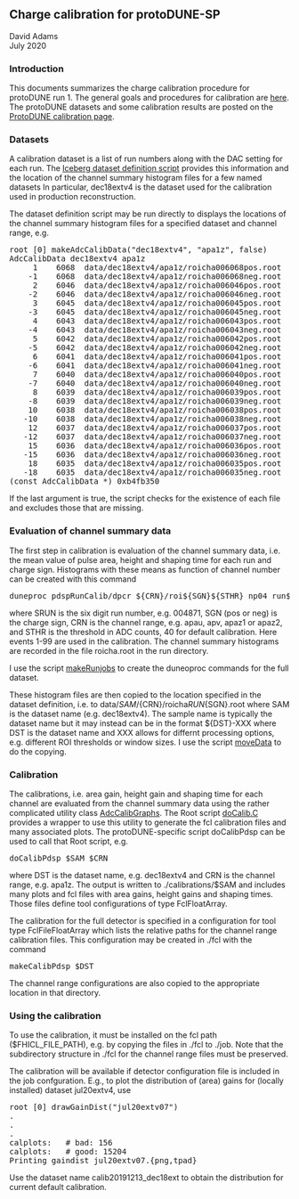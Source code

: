 ## Charge calibration for protoDUNE-SP

David Adams   
July 2020

### Introduction

This documents summarizes the charge calibration procedure for protoDUNE run 1.
The general goals and procedures for calibration are [here](procedure.md).
The protoDUNE datasets and some calibration results are posted on the
[ProtoDUNE calibration page](https://internal.dunescience.org/people/dladams/protodune/calibrations).

### Datasets

A calibration dataset is a list of run numbers along with the DAC setting for each run.
The [Iceberg dataset definition script](../Root/Iceberg/makeIcebergCalibData.C)
provides this information and the location of the channel summary histogram files for a few named datasets
In particular, dec18extv4 is the dataset used for the calibration used in production reconstruction.

The dataset definition script may be run directly to displays the locations of the
channel summary histogram files for a specified dataset and channel range, e.g.
<pre>
root [0] makeAdcCalibData("dec18extv4", "apa1z", false)
AdcCalibData dec18extv4 apa1z
     1    6068  data/dec18extv4/apa1z/roicha006068pos.root
    -1    6068  data/dec18extv4/apa1z/roicha006068neg.root
     2    6046  data/dec18extv4/apa1z/roicha006046pos.root
    -2    6046  data/dec18extv4/apa1z/roicha006046neg.root
     3    6045  data/dec18extv4/apa1z/roicha006045pos.root
    -3    6045  data/dec18extv4/apa1z/roicha006045neg.root
     4    6043  data/dec18extv4/apa1z/roicha006043pos.root
    -4    6043  data/dec18extv4/apa1z/roicha006043neg.root
     5    6042  data/dec18extv4/apa1z/roicha006042pos.root
    -5    6042  data/dec18extv4/apa1z/roicha006042neg.root
     6    6041  data/dec18extv4/apa1z/roicha006041pos.root
    -6    6041  data/dec18extv4/apa1z/roicha006041neg.root
     7    6040  data/dec18extv4/apa1z/roicha006040pos.root
    -7    6040  data/dec18extv4/apa1z/roicha006040neg.root
     8    6039  data/dec18extv4/apa1z/roicha006039pos.root
    -8    6039  data/dec18extv4/apa1z/roicha006039neg.root
    10    6038  data/dec18extv4/apa1z/roicha006038pos.root
   -10    6038  data/dec18extv4/apa1z/roicha006038neg.root
    12    6037  data/dec18extv4/apa1z/roicha006037pos.root
   -12    6037  data/dec18extv4/apa1z/roicha006037neg.root
    15    6036  data/dec18extv4/apa1z/roicha006036pos.root
   -15    6036  data/dec18extv4/apa1z/roicha006036neg.root
    18    6035  data/dec18extv4/apa1z/roicha006035pos.root
   -18    6035  data/dec18extv4/apa1z/roicha006035neg.root
(const AdcCalibData *) 0xb4fb350
</pre>
If the last argument is true, the script checks for the existence of each file and excludes
those that are missing.

### Evaluation of channel summary data

The first step in calibration is evaluation of the channel summary data, i.e. the mean value
of pulse area, height and shaping time for each run and charge sign.
Histograms with these means as function of channel number can be created with this command
<pre>
duneproc pdspRunCalib/dpcr_${CRN}/roi${SGN}${STHR} np04_run${SRUN}_evts000000-000100
</pre>
where SRUN is the six digit run number, e.g. 004871, SGN (pos or neg) is the charge sign,
CRN is the channel range, e.g. apau, apv, apaz1 or apaz2, and
STHR is the threshold in ADC counts, 40 for default calibration.
Here events 1-99 are used in the calibration.
The channel summary histograms are recorded in the file roicha.root in the run directory.

I use the script [makeRunjobs](doc/pdcalib-202007/makeRunjobs) to create the duneoproc commands
for the full dataset.

These histogram files are then copied to the location specified in the dataset definition,
i.e. to data/${SAM}/${CRN}/roicha${RUN}${SGN}.root where SAM is the dataset name (e.g. dec18extv4).
The sample name is typically the dataset name but it may instead can be in the format ${DST}-XXX where DST is the dataset
name and XXX allows for differnt processing options, e.g. different ROI thresholds or
window sizes.
I use the script [moveData](doc/pdcalib-202007/moveData) to do the copying.

### Calibration

The calibrations, i.e. area gain, height gain and shaping time for each channel are evaluated
from the channel summary data using
the rather complicated utility class [AdcCalibGraphs](../Utility/AdcCalibGraphs.h).
The Root script [doCalib.C](../Root/doCalib.C) provides a wrapper to use this utility to generate
the fcl calibration files and many associated plots.
The protoDUNE-specific script doCalibPdsp can be used to call that Root script, e.g.
<pre>
doCalibPdsp $SAM $CRN
</pre>
where DST is the dataset name, e.g. dec18extv4 and CRN is the channel range, e.g. apa1z.
The output is written to ./calibrations/$SAM and includes many plots and fcl files with
area gains, height gains and shaping times.
Those files define tool configurations of type FclFloatArray.

The calibration for the full detector is specified in a configuration for tool type FclFileFloatArray
which lists the relative paths for the channel range calibration files.
This configuration may be created in ./fcl with the command
<pre>
makeCalibPdsp $DST
</pre>
The channel range configurations are also copied to the appropriate location in that directory.

### Using the calibration

To use the calibration, it must be installed on the fcl path ($FHICL_FILE_PATH), e.g. by copying the
files in ./fcl to ./job.
Note that the subdirectory structure in ./fcl for the channel range files must be preserved.

The calibration will be available if detector configuration file is included in the job confguration.
E.g., to plot the distribution of (area) gains for (locally installed) dataset jul20extv4, use 
<pre>
root [0] drawGainDist("jul20extv07")
.
.
.
calplots:   # bad: 156
calplots:   # good: 15204
Printing gaindist_jul20extv07.{png,tpad}
</pre>
Use the dataset name calib20191213_dec18ext to obtain the distribution for current default calibration.
